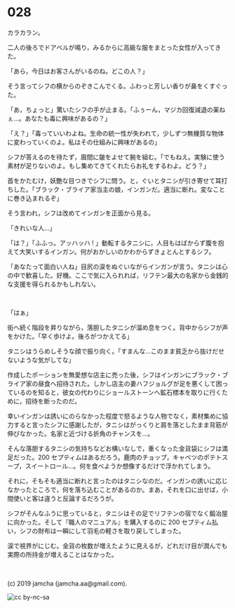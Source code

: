 

# 028

カラカラン。

二人の後ろでドアベルが鳴り，みるからに高級な服をまとった女性が入ってきた。

「あら，今日はお客さんがいるのね。どこの人？」

そう言ってシフの横からのぞきこんでくる。ふわっと芳しい香りが鼻をくすぐった。

「あ，ちょっと」驚いたシフの手が止まる。「ふぅーん，マジカ回復減退の薬ねぇ…。あなたも毒に興味があるの？」

「え？」「毒っていいわよね。生命の統一性が失われて，少しずつ無機質な物体に変わっていくのよ。私はその仕組みに興味があるの」

シフが答えるのを待たず，眉間に皺をよせて腕を組む。「でもねえ。実験に使う素材が足りないのよ。もし集めてきてくれたらお礼をするわよ。どう？」

首をかたむけ，妖艶な目つきでシフに問う。と，ぐいとタニシが引き寄せて耳打ちした。「ブラック・ブライア家当主の娘，インガンだ。適当に断れ。変なことに巻き込まれるぞ」

そう言われ，シフは改めてインガンを正面から見る。

「きれいな人…」

「は？」「ふふっ。アッハッハ ! 」動転するタニシに，人目もはばからず腹を抱えて大笑いするインガン。何がおかしいのかわからずきょとんとするシフ。

「あなたって面白い人ね」目尻の涙をぬぐいながらインガンが言う。タニシは心の中で歓喜した。好機。ここで気に入られれば，リフテン最大の名家から金銭的な支援を得られるかもしれない。

<br>

「はぁ」

街へ続く階段を昇りながら，落胆したタニシが溜め息をつく。背中からシフが声をかけた。「早く歩けよ。後ろがつかえてる」

タニシはうらめしそうな顔で振り向く。「すまんな…このまま貧乏から抜けだせないような気がしてな」

作成したポーションを無愛想な店主に売った後，シフはインガンにブラック・ブライア家の昼食へ招待された。しかし店主の妻ハフジョルグが足を悪くして困っているのを知ると，彼女の代わりにショールストーンへ鉱石標本を取りに行くために，招待を断ったのだ。

幸いインガンは誘いにのらなかった程度で怒るような人物でなく，素材集めに協力すると言ったシフに感謝したが，タニシはがっくりと肩を落としたまま背筋が伸びなかった。名家と近づける折角のチャンスを…。

そんな落胆するタニシの気持ちなどお構いなしで，重くなった金貨袋にシフは満足だった。200 セプティムはあるだろう。鹿肉のチョップ，キャベツのポテトスープ，スイートロール…。何を食べようか想像するだけで浮かれてしまう。

それに，そもそも適当に断れと言ったのはタニシなのだ。インガンの誘いに応じなかったところで，何を落ち込むことがあるのか。まあ，それを口に出せば，小間使いと客は違うと反論するだろうが。

シフがそんなふうに思っていると，タニシはその足でリフテンの宿でなく鍛冶屋に向かった。そして『職人のマニュアル』を購入するのに 200 セプティム払い，シフの財布は一瞬にして羽毛の軽さを取り戻してしまった。

涙で視界がにじむ。金貨の枚数が増えたように見えるが，どれだけ目が潤んでも実際の所持金が増えることはなかった。

<br>
<br>
(c) 2019 jamcha (jamcha.aa@gmail.com).

![cc by-nc-sa](https://i.creativecommons.org/l/by-nc-sa/4.0/88x31.png)

